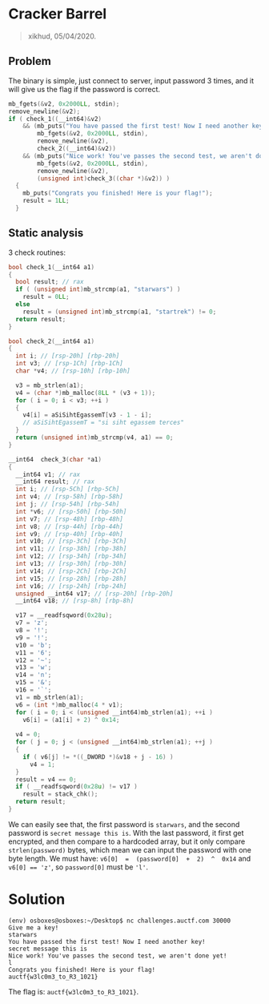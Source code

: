# Cracker Barrel
> xikhud, 05/04/2020.

## Problem
The binary is simple, just connect to server, input password 3 times, and it will give us the flag if the password is correct.
```cpp
mb_fgets(&v2, 0x2000LL, stdin);
remove_newline(&v2);
if ( check_1((__int64)&v2)
    && (mb_puts("You have passed the first test! Now I need another key!"),
        mb_fgets(&v2, 0x2000LL, stdin),
        remove_newline(&v2),
        check_2((__int64)&v2))
    && (mb_puts("Nice work! You've passes the second test, we aren't done yet!"),
        mb_fgets(&v2, 0x2000LL, stdin),
        remove_newline(&v2),
        (unsigned int)check_3((char *)&v2)) )
  {
    mb_puts("Congrats you finished! Here is your flag!");
    result = 1LL;
  }
```
## Static analysis
3 check routines:
```cpp
bool check_1(__int64 a1)
{
  bool result; // rax
  if ( (unsigned int)mb_strcmp(a1, "starwars") )
    result = 0LL;
  else
    result = (unsigned int)mb_strcmp(a1, "startrek") != 0;
  return result;
}

bool check_2(__int64 a1)
{
  int i; // [rsp-20h] [rbp-20h]
  int v3; // [rsp-1Ch] [rbp-1Ch]
  char *v4; // [rsp-10h] [rbp-10h]

  v3 = mb_strlen(a1);
  v4 = (char *)mb_malloc(8LL * (v3 + 1));
  for ( i = 0; i < v3; ++i )
  {
    v4[i] = aSiSihtEgassemT[v3 - 1 - i];
    // aSiSihtEgassemT = "si siht egassem terces"
  }
  return (unsigned int)mb_strcmp(v4, a1) == 0;
}

__int64  check_3(char *a1)
{
  __int64 v1; // rax
  __int64 result; // rax
  int i; // [rsp-5Ch] [rbp-5Ch]
  int v4; // [rsp-58h] [rbp-58h]
  int j; // [rsp-54h] [rbp-54h]
  int *v6; // [rsp-50h] [rbp-50h]
  int v7; // [rsp-48h] [rbp-48h]
  int v8; // [rsp-44h] [rbp-44h]
  int v9; // [rsp-40h] [rbp-40h]
  int v10; // [rsp-3Ch] [rbp-3Ch]
  int v11; // [rsp-38h] [rbp-38h]
  int v12; // [rsp-34h] [rbp-34h]
  int v13; // [rsp-30h] [rbp-30h]
  int v14; // [rsp-2Ch] [rbp-2Ch]
  int v15; // [rsp-28h] [rbp-28h]
  int v16; // [rsp-24h] [rbp-24h]
  unsigned __int64 v17; // [rsp-20h] [rbp-20h]
  __int64 v18; // [rsp-8h] [rbp-8h]

  v17 = __readfsqword(0x28u);
  v7 = 'z';
  v8 = '!';
  v9 = '!';
  v10 = 'b';
  v11 = '6';
  v12 = '~';
  v13 = 'w';
  v14 = 'n';
  v15 = '&';
  v16 = '`';
  v1 = mb_strlen(a1);
  v6 = (int *)mb_malloc(4 * v1);
  for ( i = 0; i < (unsigned __int64)mb_strlen(a1); ++i )
    v6[i] = (a1[i] + 2) ^ 0x14;
    
  v4 = 0;
  for ( j = 0; j < (unsigned __int64)mb_strlen(a1); ++j )
  {
    if ( v6[j] != *((_DWORD *)&v18 + j - 16) )
      v4 = 1;
  }
  result = v4 == 0;
  if ( __readfsqword(0x28u) != v17 )
    result = stack_chk();
  return result;
}
```
We can easily see that, the first password is `starwars`, and the second password is `secret message this is`.
With the last password, it first get encrypted, and then compare to a hardcoded array, but it only compare `strlen(password)` bytes, which mean we can input the password with one byte length.
We must have: `v6[0]  =  (password[0]  +  2)  ^  0x14` and `v6[0] == 'z'`, so `password[0]` must be `'l'`.

# Solution
```
(env) osboxes@osboxes:~/Desktop$ nc challenges.auctf.com 30000
Give me a key!
starwars
You have passed the first test! Now I need another key!
secret message this is
Nice work! You've passes the second test, we aren't done yet!
l
Congrats you finished! Here is your flag!
auctf{w3lc0m3_to_R3_1021}
```
The flag is: `auctf{w3lc0m3_to_R3_1021}`.